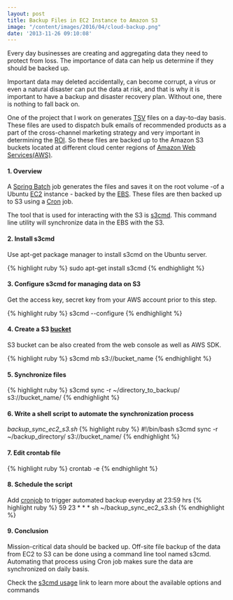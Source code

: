 ```yaml
---
layout: post
title: Backup Files in EC2 Instance to Amazon S3
image: "/content/images/2016/04/cloud-backup.png"
date: '2013-11-26 09:10:08'
---
```


Every day businesses are creating and aggregating data they need to protect from loss. The importance of data can help us determine if they should be backed up.

Important data may deleted accidentally, can become corrupt, a virus or even a natural disaster can put the data at risk, and that is why it is important to have a backup and disaster recovery plan. Without one, there is nothing to fall back on.

One of the project that I work on generates [TSV](//en.wikipedia.org/wiki/Tab-separated_values) files on a day-to-day basis. These files are used to dispatch bulk emails of recommended products as a part of the cross-channel marketing strategy and very important in determining the [ROI](//en.wikipedia.org/wiki/Return_on_investment). So these files are backed up to the Amazon S3 buckets located at different cloud center regions of [Amazon Web Services(AWS)](//aws.amazon.com).

#### 1. Overview

A [Spring Batch](//projects.spring.io/spring-batch/) job generates the files and saves it on the root volume -of a Ubuntu [EC2](//aws.amazon.com/ec2) instance - backed by the [EBS](//aws.amazon.com/ebs). These files are then backed up to S3 using a [Cron](//en.wikipedia.org/wiki/Cron) job.

The tool that is used for interacting with the S3 is [s3cmd](http://s3tools.org/s3cmd). This command line utility will synchronize data in the EBS with the S3.
#### 2. Install s3cmd
Use apt-get package manager to install s3cmd on the Ubuntu server.

{% highlight ruby %}
sudo apt-get install s3cmd
{% endhighlight %}

#### 3. Configure s3cmd for managing data on S3
Get the access key, secret key from your AWS account prior to this step.

{% highlight ruby %}
s3cmd --configure
{% endhighlight %}

#### 4. Create a S3 [bucket](//docs.aws.amazon.com/AmazonS3/latest/dev/UsingBucket.html) 
S3 bucket can be also created from the web console as well as AWS SDK.

{% highlight ruby %}
s3cmd mb s3://bucket_name
{% endhighlight %}

#### 5. Synchronize files
{% highlight ruby %}
s3cmd sync -r ~/directory_to_backup/ s3://bucket_name/
{% endhighlight %}

#### 6. Write a shell script to automate the  synchronization process
*backup_sync_ec2_s3.sh*
{% highlight ruby %}
#!/bin/bash
s3cmd sync -r ~/backup_directory/ s3://bucket_name/
{% endhighlight %}

#### 7. Edit crontab file
{% highlight ruby %}
crontab -e
{% endhighlight %}

#### 8. Schedule  the script
Add <a href="//help.ubuntu.com/community/CronHowto#Crontab_Sections" target="_blank">cronjob</a> to trigger automated backup everyday at 23:59 hrs
{% highlight ruby %}
59 23 * * * sh ~/backup_sync_ec2_s3.sh
{% endhighlight %}

#### 9. Conclusion 
Mission-critical data should be backed up. Off-site file backup of the data from EC2 to S3 can be done using a command line tool named s3cmd. Automating that process using Cron job makes sure the data are synchronized on daily basis.
 
Check the [s3cmd usage](http://s3tools.org/usage) link to learn more about the available options and commands 

